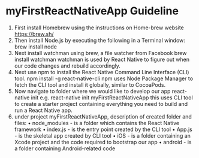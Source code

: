 # myFirstReactNativeApp Guideline
1. First install Homebrew using the instructions on Home-brew website https://brew.sh/
2. Then install Node.js by executing the following in a Terminal window:
    brew install node
3. Next install watchman using brew, a file watcher from Facebook
    brew install watchman
    watchman is used by React Native to figure out when our code changes and rebuild accordingly. 
4. Next use npm to install the React Native Command Line Interface (CLI) tool.
    npm install -g react-native-cli
    npm uses Node Package Manager to fetch the CLI tool and install it globally, similar to CocoaPods.
5. Now navigate to folder where we would like to develop our app
    react-native init <ProjectName>
    e.g.
    react-native init myFirstReactNativeApp
    this uses CLI tool to create a starter project containing everything you need to build and run a React Native app.
6. under project myFirstReactNativeApp, description of created folder and files:
    • node_modules - is a folder which contains the React Native framework
    • index.js - is the entry point created by the CLI tool
    • App.js - is the skeletal app created by CLI tool
    • iOS - is a folder containing an Xcode project and the code required to bootstrap our app
    • android - is a folder containing Android-related code
